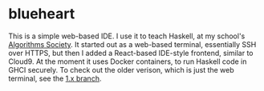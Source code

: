 # blueheart
This is a simple web-based IDE. I use it to teach Haskell, at my school's [Algorithms Society](https://asociety.xyz). It started out as a web-based terminal, essentially SSH over HTTPS, but then I added a React-based IDE-style frontend, similar to Cloud9. At the moment it uses Docker containers, to run Haskell code in GHCI securely. To check out the older verison, which is just the web terminal, see the [1.x branch](https://github.com/HashanP/blueheart/blob/1.x/README.md).

